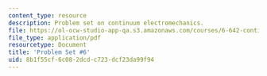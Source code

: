 ```yaml
---
content_type: resource
description: Problem set on continuum electromechanics.
file: https://ol-ocw-studio-app-qa.s3.amazonaws.com/courses/6-642-continuum-electromechanics-fall-2008/8b1f55cf6c082dcdc723dcf23da99f94_pset6.pdf
file_type: application/pdf
resourcetype: Document
title: 'Problem Set #6'
uid: 8b1f55cf-6c08-2dcd-c723-dcf23da99f94
---
```

